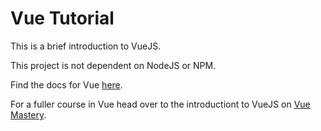 # Vue Tutorial

This is a brief introduction to VueJS.

This project is not dependent on NodeJS or NPM.

Find the docs for Vue [here](https://vuejs.org/v2/guide).

For a fuller course in Vue head over to the introductiont to VueJS on [Vue Mastery](https://www.vuemastery.com/courses/intro-to-vue-js/vue-instance).